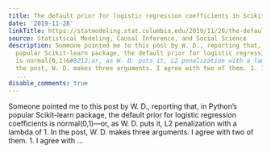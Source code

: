 ```yaml
---
title: The default prior for logistic regression coefficients in Scikit-learn
date: '2019-11-28'
linkTitle: https://statmodeling.stat.columbia.edu/2019/11/28/the-default-prior-for-logistic-regression-coefficients-in-scikit-learn/
source: Statistical Modeling, Causal Inference, and Social Science
description: Someone pointed me to this post by W. D., reporting that, in Python&#8217;s
  popular Scikit-learn package, the default prior for logistic regression coefficients
  is normal(0,1)&#8212;or, as W. D. puts it, L2 penalization with a lambda of 1. In
  the post, W. D. makes three arguments. I agree with two of them. 1. I agree with
  ...
disable_comments: true
---
```

Someone pointed me to this post by W. D., reporting that, in Python&#8217;s popular Scikit-learn package, the default prior for logistic regression coefficients is normal(0,1)&#8212;or, as W. D. puts it, L2 penalization with a lambda of 1. In the post, W. D. makes three arguments. I agree with two of them. 1. I agree with ...